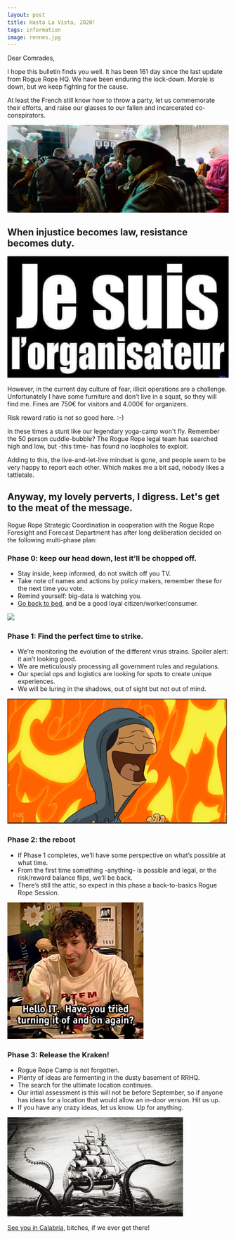 ```yaml
---
layout: post
title: Hasta La Vista, 2020!
tags: information
image: rennes.jpg
---
```

Dear Comrades,

I hope this bulletin finds you well. It has been 161 day since the last update from Rogue Rope HQ. We have been enduring the lock-down. Morale is down, but we keep fighting for the cause.

At least the French still know how to throw a party, let us commemorate their efforts, and raise our glasses to our fallen and incarcerated co-conspirators.

![](/assets/img/rr-2020-1.png)


## When injustice becomes law, resistance becomes duty.

![](/assets/img/rr-2020-2.jpg)


However, in the current day culture of fear, illicit operations are a challenge. Unfortunately I have some furniture and don’t live in a squat, so they will find me. Fines are 750€ for visitors and 4.000€ for organizers.

Risk reward ratio is not so good here. :-)

In these times a stunt like our legendary yoga-camp won't fly. Remember the 50 person cuddle-bubble? The Rogue Rope legal team has searched high and low, but -this time- has found no loopholes to exploit.

Adding to this, the live-and-let-live mindset is gone, and people seem to be very happy to report each other. Which makes me a bit sad, nobody likes a tattletale.

## Anyway, my lovely perverts, I digress. Let's get to the meat of the message.

Rogue Rope Strategic Coordination in cooperation with the Rogue Rope Foresight and Forecast Department has after long deliberation decided on the following multi-phase plan:

### Phase 0: keep our head down, lest it’ll be chopped off.
* Stay inside, keep informed, do not switch off you TV.
* Take note of names and actions by policy makers, remember these for the next time you vote.
* Remind yourself: big-data is watching you.
* [Go back to bed](https://www.youtube.com/watch?v=_WTBkj8gFfI), and be a good loyal citizen/worker/consumer.

![](/assets/img/rr-2020-3.gif)

### Phase 1: Find the perfect time to strike.
* We’re monitoring the evolution of the different virus strains. Spoiler alert: it ain’t looking good.
* We are meticulously processing all government rules and regulations.
* Our special ops and logistics are looking for spots to create unique experiences.
* We will be luring in the shadows, out of sight but not out of mind.

![](/assets/img/rr-2020-4.gif)

### Phase 2: the reboot
* If Phase 1 completes, we’ll have some perspective on what’s possible at what time.
* From the first time something -anything- is possible and legal, or the risk/reward balance flips, we’ll be back.
* There’s still the attic, so expect in this phase a back-to-basics Rogue Rope Session.

![](/assets/img/rr-2020-5.gif)

### Phase 3: Release the Kraken!
* Rogue Rope Camp is not forgotten.
* Plenty of ideas are fermenting in the dusty basement of RRHQ.
* The search for the ultimate location continues.
* Our intial assessment is this will not be before September, so if anyone has ideas for a location that would allow an in-door version. Hit us up.
* If you have any crazy ideas, let us know. Up for anything.

![](/assets/img/rr-2020-6.gif)


[See you in Calabria](https://www.youtube.com/watch?v=Kq4OtRsdXls), bitches, if we ever get there!